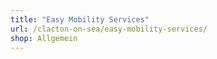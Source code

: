 ```yaml
---
title: "Easy Mobility Services"
url: /clacton-on-sea/easy-mobility-services/
shop: Allgemein
---
```

